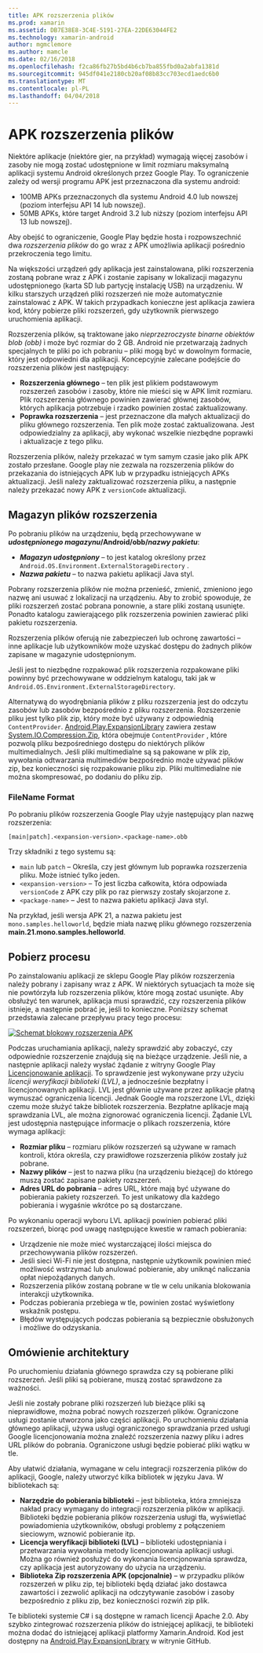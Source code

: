 ```yaml
---
title: APK rozszerzenia plików
ms.prod: xamarin
ms.assetid: DB7E38E8-3C4E-5191-27EA-22DE63044FE2
ms.technology: xamarin-android
author: mgmclemore
ms.author: mamcle
ms.date: 02/16/2018
ms.openlocfilehash: f2ca86fb27b5bd4b6cb7ba855fbd0a2abfa1381d
ms.sourcegitcommit: 945df041e2180cb20af08b83cc703ecd1aedc6b0
ms.translationtype: MT
ms.contentlocale: pl-PL
ms.lasthandoff: 04/04/2018
---
```

# <a name="apk-expansion-files"></a>APK rozszerzenia plików

Niektóre aplikacje (niektóre gier, na przykład) wymagają więcej zasobów i zasoby nie mogą zostać udostępnione w limit rozmiaru maksymalną aplikacji systemu Android określonych przez Google Play. To ograniczenie zależy od wersji programu APK jest przeznaczona dla systemu android:

-  100MB APKs przeznaczonych dla systemu Android 4.0 lub nowszej (poziom interfejsu API 14 lub nowszej).
-  50MB APKs, które target Android 3.2 lub niższy (poziom interfejsu API 13 lub nowszej).

Aby obejść to ograniczenie, Google Play będzie hosta i rozpowszechnić dwa *rozszerzenia plików* do go wraz z APK umożliwia aplikacji pośrednio przekroczenia tego limitu. 

Na większości urządzeń gdy aplikacja jest zainstalowana, pliki rozszerzenia zostaną pobrane wraz z APK i zostanie zapisany w lokalizacji magazynu udostępnionego (karta SD lub partycję instalację USB) na urządzeniu. W kilku starszych urządzeń pliki rozszerzeń nie może automatycznie zainstalować z APK. W takich przypadkach konieczne jest aplikacja zawiera kod, który pobierze pliki rozszerzeń, gdy użytkownik pierwszego uruchomienia aplikacji.

Rozszerzenia plików, są traktowane jako *nieprzezroczyste binarne obiektów blob (obb)* i może być rozmiar do 2 GB. Android nie przetwarzają żadnych specjalnych te pliki po ich pobraniu &ndash; pliki mogą być w dowolnym formacie, który jest odpowiedni dla aplikacji. Koncepcyjnie zalecane podejście do rozszerzenia plików jest następujący:

-   **Rozszerzenia głównego** &ndash; ten plik jest plikiem podstawowym rozszerzeń zasobów i zasoby, które nie mieści się w APK limit rozmiaru. Plik rozszerzenia głównego powinien zawierać głównej zasobów, których aplikacja potrzebuje i rzadko powinien zostać zaktualizowany.
-   **Poprawka rozszerzenia** &ndash; jest przeznaczone dla małych aktualizacji do pliku głównego rozszerzenia. Ten plik może zostać zaktualizowana. Jest odpowiedzialny za aplikacji, aby wykonać wszelkie niezbędne poprawki i aktualizacje z tego pliku.


Rozszerzenia plików, należy przekazać w tym samym czasie jako plik APK zostało przesłane.
Google play nie zezwala na rozszerzenia plików do przekazania do istniejących APK lub w przypadku istniejących APKs aktualizacji. Jeśli należy zaktualizować rozszerzenia pliku, a następnie należy przekazać nowy APK z `versionCode` aktualizacji.


## <a name="expansion-file-storage"></a>Magazyn plików rozszerzenia

Po pobraniu plików na urządzeniu, będą przechowywane w  **_udostępnionego magazynu_/Android/obb/_nazwy pakietu_**:

-   **_Magazyn udostępniony_**  &ndash; to jest katalog określony przez `Android.OS.Environment.ExternalStorageDirectory` .
-   **_Nazwa pakietu_**  &ndash; to nazwa pakietu aplikacji Java styl.


Pobrany rozszerzenia plików nie można przenieść, zmienić, zmieniono jego nazwę ani usuwać z lokalizacji na urządzeniu. Aby to zrobić spowoduje, że pliki rozszerzeń zostać pobrana ponownie, a stare pliki zostaną usunięte. Ponadto katalogu zawierającego plik rozszerzenia powinien zawierać pliki pakietu rozszerzenia.

Rozszerzenia plików oferują nie zabezpieczeń lub ochronę zawartości &ndash; inne aplikacje lub użytkowników może uzyskać dostępu do żadnych plików zapisane w magazynie udostępnionym.

Jeśli jest to niezbędne rozpakować plik rozszerzenia rozpakowane pliki powinny być przechowywane w oddzielnym katalogu, taki jak w `Android.OS.Environment.ExternalStorageDirectory`.

Alternatywą do wyodrębniania plików z pliku rozszerzenia jest do odczytu zasobów lub zasobów bezpośrednio z pliku rozszerzenia. Rozszerzenie pliku jest tylko plik zip, który może być używany z odpowiednią `ContentProvider`. [Android.Play.ExpansionLibrary](https://github.com/mattleibow/Android.Play.ExpansionLibrary) zawiera zestaw [System.IO.Compression.Zip](https://github.com/mattleibow/Android.Play.ExpansionLibrary/tree/master/System.IO.Compression.Zip), która obejmuje `ContentProvider` , które pozwolą pliku bezpośredniego dostępu do niektórych plików multimedialnych. Jeśli pliki multimedialne są są pakowane w plik zip, wywołania odtwarzania multimediów bezpośrednio może używać plików zip, bez konieczności się rozpakowanie pliku zip. Pliki multimedialne nie można skompresować, po dodaniu do pliku zip. 


### <a name="filename-format"></a>FileName Format

Po pobraniu plików rozszerzenia Google Play użyje następujący plan nazwę rozszerzenia:

    [main|patch].<expansion-version>.<package-name>.obb

Trzy składniki z tego systemu są:

-   `main` lub `patch` &ndash; Określa, czy jest głównym lub poprawka rozszerzenia pliku. Może istnieć tylko jeden.
-   `<expansion-version>` &ndash; To jest liczba całkowita, która odpowiada `versionCode` z APK czy plik po raz pierwszy zostały skojarzone z.
-   `<package-name>` &ndash; Jest to nazwa pakietu aplikacji Java styl.


Na przykład, jeśli wersja APK 21, a nazwa pakietu jest `mono.samples.helloworld`, będzie miała nazwę pliku głównego rozszerzenia **main.21.mono.samples.helloworld**.


## <a name="download-process"></a>Pobierz procesu

Po zainstalowaniu aplikacji ze sklepu Google Play plików rozszerzenia należy pobrany i zapisany wraz z APK. W niektórych sytuacjach ta może się nie powtórzyła lub rozszerzenia plików, które mogą zostać usunięte. Aby obsłużyć ten warunek, aplikacja musi sprawdzić, czy rozszerzenia plików istnieje, a następnie pobrać je, jeśli to konieczne. Poniższy schemat przedstawia zalecane przepływu pracy tego procesu:

[![Schemat blokowy rozszerzenia APK](apk-expansion-files-images/apkexpansion.png)](apk-expansion-files-images/apkexpansion.png#lightbox)

Podczas uruchamiania aplikacji, należy sprawdzić aby zobaczyć, czy odpowiednie rozszerzenie znajdują się na bieżące urządzenie. Jeśli nie, a następnie aplikacji należy wysłać żądanie z witryny Google Play [Licencjonowanie aplikacji](http://developer.android.com/google/play/licensing/index.html). To sprawdzenie jest wykonywane przy użyciu *licencji weryfikacji biblioteki (LVL)*, a jednocześnie bezpłatny i licencjonowanych aplikacji. LVL jest głównie używane przez aplikacje płatną wymuszać ograniczenia licencji. Jednak Google ma rozszerzone LVL, dzięki czemu może służyć także bibliotek rozszerzenia. Bezpłatne aplikacje mają sprawdzania LVL, ale można zignorować ograniczenia licencji. Żądanie LVL jest udostępnia następujące informacje o plikach rozszerzenia, które wymaga aplikacji: 

-   **Rozmiar pliku** &ndash; rozmiaru plików rozszerzeń są używane w ramach kontroli, która określa, czy prawidłowe rozszerzenia plików zostały już pobrane.
-   **Nazwy plików** &ndash; jest to nazwa pliku (na urządzeniu bieżącej) do którego muszą zostać zapisane pakiety rozszerzeń.
-   **Adres URL do pobrania** &ndash; adres URL, które mają być używane do pobierania pakiety rozszerzeń. To jest unikatowy dla każdego pobierania i wygaśnie wkrótce po są dostarczane.


Po wykonaniu operacji wyboru LVL aplikacji powinien pobierać pliki rozszerzeń, biorąc pod uwagę następujące kwestie w ramach pobierania:

-  Urządzenie nie może mieć wystarczającej ilości miejsca do przechowywania plików rozszerzeń.
-  Jeśli sieci Wi-Fi nie jest dostępna, następnie użytkownik powinien mieć możliwość wstrzymać lub anulować pobieranie, aby uniknąć naliczania opłat niepożądanych danych.
-  Rozszerzenia plików zostaną pobrane w tle w celu unikania blokowania interakcji użytkownika.
-  Podczas pobierania przebiega w tle, powinien zostać wyświetlony wskaźnik postępu.
-  Błędów występujących podczas pobierania są bezpiecznie obsłużonych i możliwe do odzyskania.



## <a name="architectural-overview"></a>Omówienie architektury

Po uruchomieniu działania głównego sprawdza czy są pobierane pliki rozszerzeń. Jeśli pliki są pobierane, muszą zostać sprawdzone za ważności.

Jeśli nie zostały pobrane pliki rozszerzeń lub bieżące pliki są nieprawidłowe, można pobrać nowych rozszerzeń plików. Ograniczone usługi zostanie utworzona jako części aplikacji. Po uruchomieniu działania głównego aplikacji, używa usługi ograniczonego sprawdzania przed usługi Google licencjonowania można znaleźć rozszerzenia nazwy pliku i adres URL plików do pobrania. Ograniczone usługi będzie pobierać pliki wątku w tle.

Aby ułatwić działania, wymagane w celu integracji rozszerzenia plików do aplikacji, Google, należy utworzyć kilka bibliotek w języku Java. W bibliotekach są:

-   **Narzędzie do pobierania biblioteki** &ndash; jest biblioteka, która zmniejsza nakład pracy wymagany do integracji rozszerzenia plików w aplikacji. Biblioteki będzie pobierania plików rozszerzenia usługi tła, wyświetlać powiadomienia użytkowników, obsługi problemy z połączeniem sieciowym, wznowić pobieranie itp.
-   **Licencja weryfikacji biblioteki (LVL)** &ndash; biblioteki udostępniania i przetwarzania wywołania metody licencjonowania aplikacji usługi. Można go również posłużyć do wykonania licencjonowania sprawdza, czy aplikacja jest autoryzowany do użycia na urządzeniu.
-   **Biblioteka Zip rozszerzenia APK (opcjonalnie)** &ndash; w przypadku plików rozszerzeń w pliku zip, tej biblioteki będą działać jako dostawca zawartości i zezwolić aplikacji na odczytywanie zasobów i zasoby bezpośrednio z pliku zip, bez konieczności rozwiń zip plik.


Te biblioteki systemie C# i są dostępne w ramach licencji Apache 2.0. Aby szybko zintegrować rozszerzenia plików do istniejącej aplikacji, te biblioteki można dodać do istniejącej aplikacji platformy Xamarin.Android. Kod jest dostępny na [Android.Play.ExpansionLibrary](https://github.com/mattleibow/Android.Play.ExpansionLibrary) w witrynie GitHub.
